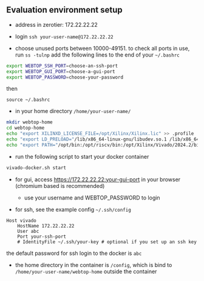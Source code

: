 ## Evaluation environment setup

- address in zerotier: 172.22.22.22

- login `ssh your-user-name@172.22.22.22`

- choose unused ports between 10000-49151. to check all ports in use, run `ss -tulnp`
add the following lines to the end of your `~/.bashrc`
```bash
export WEBTOP_SSH_PORT=choose-an-ssh-port
export WEBTOP_GUI_PORT=choose-a-gui-port
export WEBTOP_PASSWORD=choose-your-password
```
then
```
source ~/.bashrc
```

- in your home directory `/home/your-user-name/`
```bash
mkdir webtop-home
cd webtop-home
echo "export XILINXD_LICENSE_FILE=/opt/Xilinx/Xilinx.lic" >> .profile
echo "export LD_PRELOAD="/lib/x86_64-linux-gnu/libudev.so.1 /lib/x86_64-linux-gnu/libselinux.so.1 /lib/x86_64-linux-gnu/libz.so.1 /lib/x86_64-linux-gnu/libgdk-x11-2.0.so.0"" >> .profile
echo "export PATH="/opt/bin:/opt/riscv/bin:/opt/Xilinx/Vivado/2024.2/bin/:$HOME/.local/bin:$PATH"" >> .profile
```

- run the following script to start your docker container
```bash
vivado-docker.sh start
```

- for gui, access https://172.22.22.22:your-gui-port in your browser (chromium based is recommended)
  - use your username and WEBTOP_PASSWORD to login

- for ssh, see the example config `~/.ssh/config`
```
Host vivado
    HostName 172.22.22.22
    User abc
    Port your-ssh-port
    # IdentityFile ~/.ssh/your-key # optional if you set up an ssh key
```
the default password for ssh login to the docker is `abc`

- the home directory in the container is `/config`, which is bind to `/home/your-user-name/webtop-home` outside the container